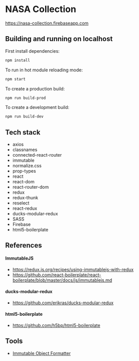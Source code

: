# NASA Collection

https://nasa-collection.firebaseapp.com

## Building and running on localhost

First install dependencies:

```sh
npm install
```

To run in hot module reloading mode:

```sh
npm start
```

To create a production build:

```sh
npm run build-prod
```

To create a development build:

```sh
npm run build-dev
```

## Tech stack

- axios
- classnames
- connected-react-router
- immutable
- normalize.css
- prop-types
- react
- react-dom
- react-router-dom
- redux
- redux-thunk
- reselect
- react-redux
- ducks-modular-redux
- SASS
- Firebase
- html5-boilerplate

## References

#### ImmutableJS

- https://redux.js.org/recipes/using-immutablejs-with-redux
- https://github.com/react-boilerplate/react-boilerplate/blob/master/docs/js/immutablejs.md

#### ducks-modular-redux

- https://github.com/erikras/ducks-modular-redux

#### html5-boilerplate

- https://github.com/h5bp/html5-boilerplate

## Tools

- [Immutable Object Formatter](https://chrome.google.com/webstore/detail/immutablejs-object-format/hgldghadipiblonfkkicmgcbbijnpeog)
